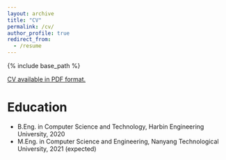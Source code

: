 ```yaml
---
layout: archive
title: "CV"
permalink: /cv/
author_profile: true
redirect_from:
  - /resume
---
```


{% include base_path %}

[CV available in PDF format.](/cv.pdf)

Education
======
* B.Eng. in Computer Science and Technology, Harbin Engineering University, 2020
* M.Eng. in Computer Science and Engineering, Nanyang Technological University, 2021 (expected)


